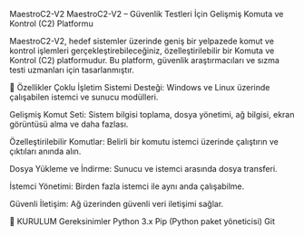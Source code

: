 
MaestroC2-V2
MaestroC2-V2 – Güvenlik Testleri İçin Gelişmiş Komuta ve Kontrol (C2) Platformu

MaestroC2-V2, hedef sistemler üzerinde geniş bir yelpazede komut ve kontrol işlemleri gerçekleştirebileceğiniz, özelleştirilebilir bir Komuta ve Kontrol (C2) platformudur. Bu platform, güvenlik araştırmacıları ve sızma testi uzmanları için tasarlanmıştır.

🚀 Özellikler
Çoklu İşletim Sistemi Desteği: Windows ve Linux üzerinde çalışabilen istemci ve sunucu modülleri.

Gelişmiş Komut Seti: Sistem bilgisi toplama, dosya yönetimi, ağ bilgisi, ekran görüntüsü alma ve daha fazlası.

Özelleştirilebilir Komutlar: Belirli bir komutu istemci üzerinde çalıştırın ve çıktıları anında alın.

Dosya Yükleme ve İndirme: Sunucu ve istemci arasında dosya transferi.

İstemci Yönetimi: Birden fazla istemci ile aynı anda çalışabilme.

Güvenli İletişim: Ağ üzerinden güvenli veri iletişimi sağlar.


🚀 KURULUM
Gereksinimler
Python 3.x
Pip (Python paket yöneticisi)
Git



